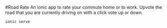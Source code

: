 #Road Rate
An ionic app to rate your commute home or to work. Upvote the road that you are currently driving on with a click vote up or down.


```
ionic serve
```